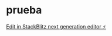 # prueba

[Edit in StackBlitz next generation editor ⚡️](https://stackblitz.com/~/github.com/Yazzthemusician/prueba)